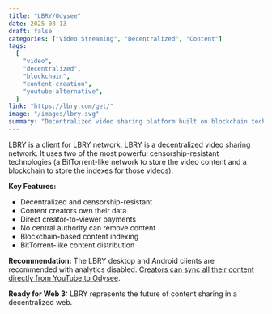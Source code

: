 ```yaml
---
title: "LBRY/Odysee"
date: 2025-08-13
draft: false
categories: ["Video Streaming", "Decentralized", "Content"]
tags:
  [
    "video",
    "decentralized",
    "blockchain",
    "content-creation",
    "youtube-alternative",
  ]
link: "https://lbry.com/get/"
image: "/images/lbry.svg"
summary: "Decentralized video sharing platform built on blockchain technology."
---
```


LBRY is a client for LBRY network. LBRY is a decentralized video sharing network. It uses two of the most powerful censorship-resistant technologies (a BitTorrent-like network to store the video content and a blockchain to store the indexes for those videos).

**Key Features:**

- Decentralized and censorship-resistant
- Content creators own their data
- Direct creator-to-viewer payments
- No central authority can remove content
- Blockchain-based content indexing
- BitTorrent-like content distribution

**Recommendation:** The LBRY desktop and Android clients are recommended with analytics disabled. [Creators can sync all their content directly from YouTube to Odysee](https://lbry.com/youtube).

**Ready for Web 3:** LBRY represents the future of content sharing in a decentralized web.
